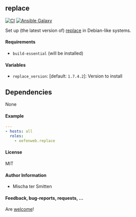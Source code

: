 ## replace

[![CI](https://github.com/Oefenweb/ansible-replace/workflows/CI/badge.svg)](https://github.com/Oefenweb/ansible-replace/actions?query=workflow%3ACI)
[![Ansible Galaxy](http://img.shields.io/badge/ansible--galaxy-replace-blue.svg)](https://galaxy.ansible.com/Oefenweb/replace)

Set up (the latest version of) [replace](https://replace.richardlloyd.org.uk/) in Debian-like systems.

#### Requirements

* `build-essential` (will be installed)

#### Variables

* `replace_version`: [default: `1.7.4.2`]: Version to install

## Dependencies

None

#### Example

```yaml
---
- hosts: all
  roles:
    - oefenweb.replace
```

#### License

MIT

#### Author Information

* Mischa ter Smitten

#### Feedback, bug-reports, requests, ...

Are [welcome](https://github.com/Oefenweb/ansible-replace/issues)!
